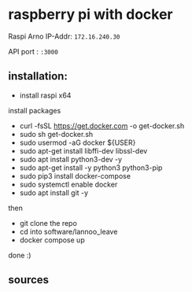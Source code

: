 # raspberry pi with docker

Raspi Arno IP-Addr: `172.16.240.30`

API port  : `:3000`

## installation:

- install raspi x64

install packages

- curl -fsSL https://get.docker.com -o get-docker.sh
- sudo sh get-docker.sh
- ‍sudo usermod -aG docker ${USER}
- sudo apt-get install libffi-dev libssl-dev
- sudo apt install python3-dev -y
- sudo apt-get install -y python3 python3-pip
- ‍sudo pip3 install docker-compose
- sudo systemctl enable docker
- sudo apt install git -y

then

- git clone the repo
- cd into software/lannoo_leave
- docker compose up

done :)

## sources


